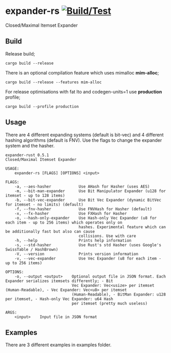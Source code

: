 # expander-rs [![Build/Test](https://github.com/gokberkkocak/expander-rs/actions/workflows/ci.yml/badge.svg)](https://github.com/gokberkkocak/expander-rs/actions/workflows/ci.yml)

Closed/Maximal Itemset Expander

## Build

Release build;

```
cargo build --release
```

There is an optional compilation feature which uses mimalloc __mim-alloc__;

```
cargo build --release --features mim-alloc
```

For release optimisations with fat lto and codegen-units=1 use __production__ profile;

```
cargo build --profile production
```


## Usage
There are 4 different expanding systems (default is bit-vec) and 4 different hashing algorithms (default is FNV). Use the flags to change the expander system and the hasher.  

```
expander-rust 0.5.1
Closed/Maximal Itemset Expander

USAGE:
    expander-rs [FLAGS] [OPTIONS] <input>

FLAGS:
    -a, --aes-hasher            Use AHash for Hasher (uses AES)
    -m, --bit-man-expander      Use Bit Manipulator Expander (u128 for itemset - up to 128 items)
    -b, --bit-vec-expander      Use Bit Vec Expander (dynamic BitVec for itemset - no limits) (default)
    -f, --fnv-hasher            Use FNVHash for Hasher (default)
    -x, --fx-hasher             Use FXHash for Hasher
    -o, --hash-only-expander    Use Hash-only Vec Expander (u8 for each item - up to 256 items) which operates only on
                                hashes. Experimental feature which can be additionally fast but also can cause
                                collisions. Use with care
    -h, --help                  Prints help information
    -s, --std-hasher            Use Rust's std Hasher (uses Google's SwissTable / HashBrown)
    -V, --version               Prints version information
    -v, --vec-expander          Use Vec Expander (u8 for each item - up to 256 items)

OPTIONS:
    -o, --output <output>    Optional output file in JSON format. Each Expander serializes itemsets differently; - Bit
                             Vec Expander: Vec<usize> per itemset (Human-Readable), - Vec Expander: Vec<u8> per itemset
                             (Human-Readable), - BitMan Expander: u128 per itemset, - Hash-only Vec Expander: u64 Hash
                             per itemset (pretty much useless)

ARGS:
    <input>    Input file in JSON format
```

## Examples

There are 3 different examples in examples folder.
